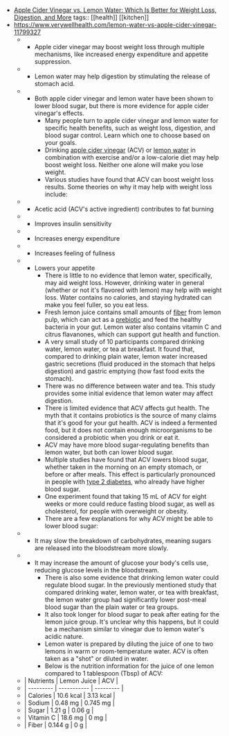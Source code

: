 - [Apple Cider Vinegar vs. Lemon Water: Which Is Better for Weight Loss, Digestion, and More](https://www.verywellhealth.com/lemon-water-vs-apple-cider-vinegar-11799327)
  tags:: [[health]] [[kitchen]]
- https://www.verywellhealth.com/lemon-water-vs-apple-cider-vinegar-11799327
	- * Apple cider vinegar may boost weight loss through multiple mechanisms, like increased energy expenditure and appetite suppression.
	- * Lemon water may help digestion by stimulating the release of stomach acid.
	- * Both apple cider vinegar and lemon water have been shown to lower blood sugar, but there is more evidence for apple cider vinegar's effects.
		- Many people turn to apple cider vinegar and lemon water for specific health benefits, such as weight loss, digestion, and blood sugar control. Learn which one to choose based on your goals.
		- Drinking [apple cider vinegar](https://www.verywellhealth.com/apple-cider-vinegar-weight-loss-11685408) (ACV) or [lemon water](https://www.verywellhealth.com/best-time-to-drink-lemon-water-11726627) in combination with exercise and/or a low-calorie diet may help boost weight loss. Neither one alone will make you lose weight.
		- Various studies have found that ACV can boost weight loss results. Some theories on why it may help with weight loss include:
	- * Acetic acid (ACV's active ingredient) contributes to fat burning
	- * Improves insulin sensitivity
	- * Increases energy expenditure
	- * Increases feeling of fullness
	- * Lowers your appetite
		- There is little to no evidence that lemon water, specifically, may aid weight loss. However, drinking water in general (whether or not it's flavored with lemon) may help with weight loss. Water contains no calories, and staying hydrated can make you feel fuller, so you eat less.
		- Fresh lemon juice contains small amounts of [fiber](https://www.verywellhealth.com/dietary-fiber-7496057) from lemon pulp, which can act as a [prebiotic](https://www.verywellhealth.com/prebiotics-and-ibs-1944748) and feed the healthy bacteria in your gut. Lemon water also contains vitamin C and citrus flavanones, which can support gut health and function.
		- A very small study of 10 participants compared drinking water, lemon water, or tea at breakfast. It found that, compared to drinking plain water, lemon water increased gastric secretions (fluid produced in the stomach that helps digestion) and gastric emptying (how fast food exits the stomach).
		- There was no difference between water and tea. This study provides some initial evidence that lemon water may affect digestion.
		- There is limited evidence that ACV affects gut health. The myth that it contains probiotics is the source of many claims that it's good for your gut health. ACV is indeed a fermented food, but it does not contain enough microorganisms to be considered a probiotic when you drink or eat it.
		- ACV may have more blood sugar-regulating benefits than lemon water, but both can lower blood sugar.
		- Multiple studies have found that ACV lowers blood sugar, whether taken in the morning on an empty stomach, or before or after meals. This effect is particularly pronounced in people with [type 2 diabetes](https://www.verywellhealth.com/type-2-diabetes-7371634), who already have higher blood sugar.
		- One experiment found that taking 15 mL of ACV for eight weeks or more could reduce fasting blood sugar, as well as cholesterol, for people with overweight or obesity.
		- There are a few explanations for why ACV might be able to lower blood sugar:
	- * It may slow the breakdown of carbohydrates, meaning sugars are released into the bloodstream more slowly.
	- * It may increase the amount of glucose your body's cells use, reducing glucose levels in the bloodstream.
		- There is also some evidence that drinking lemon water could regulate blood sugar. In the previously mentioned study that compared drinking water, lemon water, or tea with breakfast, the lemon water group had significantly lower post-meal blood sugar than the plain water or tea groups.
		- It also took longer for blood sugar to peak after eating for the lemon juice group. It's unclear why this happens, but it could be a mechanism similar to vinegar due to lemon water's acidic nature.
		- Lemon water is prepared by diluting the juice of one to two lemons in warm or room-temperature water. ACV is often taken as a "shot" or diluted in water.
		- Below is the nutrition information for the juice of one lemon compared to 1 tablespoon (Tbsp) of ACV:
	- | Nutrients | Lemon Juice | ACV       |
	- | --------- | ----------- | --------- |
	- | Calories  | 10.6 kcal   | 3.13 kcal |
	- | Sodium    | 0.48 mg     | 0.745 mg  |
	- | Sugar     | 1.21 g      | 0.06 g    |
	- | Vitamin C | 18.6 mg     | 0 mg      |
	- | Fiber     | 0.144 g     | 0 g       |